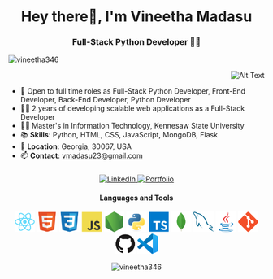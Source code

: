 <h1 align="center">
  Hey there👋, I'm Vineetha Madasu
</h1>
<h3 align="center"> Full-Stack Python Developer 👩‍💻</h3>
<p align="left">
    <img src="https://komarev.com/ghpvc/?username=vineetha346&label=Profile%20views&color=0e75b6&style=flat" alt="vineetha346" />
<p align="right" class="fade-in">
  <img src="https://github.com/vineetha346/Vineetha-Madasu/blob/main/Full%20Stack%20Developer.gif" alt="Alt Text" width= "400">
</p>


- 🤝 Open to full time roles as Full-Stack Python Developer, Front-End Developer, Back-End Developer, Python Developer
- 👩‍💻 2 years of developing scalable web applications as a Full-Stack Developer
- 👩‍🎓 Master's in Information Technology, Kennesaw State University
- 📚 **Skills**: Python, HTML, CSS, JavaScript, MongoDB, Flask
- 📍 **Location**: Georgia, 30067, USA
- 📫 **Contact**: [vmadasu23@gmail.com](mailto:vmadasu23@gmail.com)

<h3 align="center"></h3>
<p align="center">
    <a href="https://www.linkedin.com/in/vineetha-madasu" target="_blank">
        <img src="https://img.shields.io/badge/LinkedIn-0A66C2?style=for-the-badge&logo=linkedin&logoColor=white" alt="LinkedIn">
    </a>
    <a href="https://github.com/vineetha346" target="_blank">
        <img src="https://img.shields.io/badge/Portfolio-000000?style=for-the-badge&logo=about-dot-me&logoColor=white" alt="Portfolio">
    </a>
</p>

<h4 align="center">Languages and Tools</h4>
<p align="center">
  <img src="https://raw.githubusercontent.com/devicons/devicon/master/icons/react/react-original.svg" alt="React" width="40" height="40" />
  <img src="https://raw.githubusercontent.com/devicons/devicon/master/icons/html5/html5-original.svg" alt="HTML5" width="40" height="40" />
  <img src="https://raw.githubusercontent.com/devicons/devicon/master/icons/css3/css3-original.svg" alt="CSS3" width="40" height="40" />
  <img src="https://raw.githubusercontent.com/devicons/devicon/master/icons/javascript/javascript-original.svg" alt="JavaScript" width="40" height="40" />
  <img src="https://raw.githubusercontent.com/devicons/devicon/master/icons/nodejs/nodejs-original.svg" alt="Node.js" width="40" height="40" />
  <img src="https://raw.githubusercontent.com/devicons/devicon/master/icons/python/python-original.svg" alt="Python" width="40" height="40" />
  <img src="https://raw.githubusercontent.com/devicons/devicon/master/icons/typescript/typescript-original.svg" alt="TypeScript" width="40" height="40" />
  <img src="https://raw.githubusercontent.com/devicons/devicon/master/icons/mongodb/mongodb-original.svg" alt="MongoDB" width="40" height="40" />
  <img src="https://raw.githubusercontent.com/devicons/devicon/master/icons/mysql/mysql-original.svg" alt="MySQL" width="40" height="40" />
  <img src="https://raw.githubusercontent.com/devicons/devicon/master/icons/java/java-original.svg" alt="Java" width="40" height="40" />
  <img src="https://raw.githubusercontent.com/devicons/devicon/master/icons/git/git-original.svg" alt="Git" width="40" height="40" />
  <img src="https://raw.githubusercontent.com/devicons/devicon/master/icons/github/github-original.svg" alt="GitHub" width="40" height="40" />
  <img src="https://raw.githubusercontent.com/devicons/devicon/master/icons/vscode/vscode-original.svg" alt="VS Code" width="40" height="40" />
</p>



<p align="center">
    <img src="https://github-readme-streak-stats.herokuapp.com/?user=vineetha346" alt="vineetha346" />
</p>
